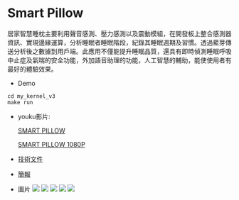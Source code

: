 # Smart Pillow
居家智慧睡枕主要利用聲音感測、壓力感測以及震動模組，在開發板上整合感測器資訊、實現邊緣運算，分析睡眠者睡眠階段，紀錄其睡眠週期及習慣。透過藍芽傳送分析後之數據到用戶端。此應用不僅能提升睡眠品質，還具有即時偵測睡眠呼吸中止症及氣喘的安全功能，外加語音助理的功能，人工智慧的輔助，能使使用者有最好的體驗效果。
* Demo
```
cd my_kernel_v3
make run
```
* youku影片:

  [SMART PILLOW](http://v.youku.com/v_show/id_XMzYxMzUxNjE2NA==.html?spm=a2hzp.8244740.0.0)

  [SMART PILLOW 1080P](http://v.youku.com/v_show/id_XMzYxMzUxMTI5Ng.html?spm=a2h0j.11185381.listitem_page1.5~A)

* [技術文件](https://github.com/max2468tw/Smart_Pillow/blob/master/doc/2018_Synopsys_ARC_SMART_PILLOW.pdf)

* [簡報](https://github.com/max2468tw/Smart_Pillow/blob/master/doc/2018_Synopsys-ARC_SMART_PILLOW.pdf)

* 圖片
![](https://github.com/max2468tw/Smart_Pillow/blob/master/doc/1.jpg)
![](https://github.com/max2468tw/Smart_Pillow/blob/master/doc/2.jpg)
![](https://github.com/max2468tw/Smart_Pillow/blob/master/doc/3.jpg)
![](https://github.com/max2468tw/Smart_Pillow/blob/master/doc/4.jpg)
![](https://github.com/max2468tw/Smart_Pillow/blob/master/doc/5.jpg)
